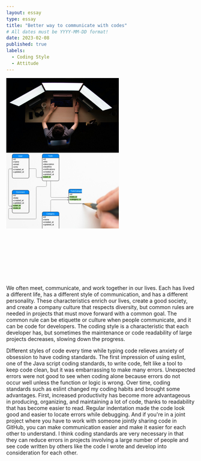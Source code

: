 ```yaml
---
layout: essay
type: essay
title: "Better way to communicate with codes"
# All dates must be YYYY-MM-DD format!
date: 2023-02-08
published: true
labels:
  - Coding Style
  - Attitude
---
```

<img width="300px" class="rounded float-start pe-4" src="../img/obs1.jpeg">
<img width="300px" class="rounded float-start pe-4" src="../img/obs2.jpg">

<br><br><br><br><br><br><br>

We often meet, communicate, and work together in our lives. Each has lived a different life, has a different style of communication, and has a different personality. These characteristics enrich our lives, create a good society, and create a company culture that respects diversity, but common rules are needed in projects that must move forward with a common goal. The common rule can be etiquette or culture when people communicate, and it can be code for developers. The coding style is a characteristic that each developer has, but sometimes the maintenance or code readability of large projects decreases, slowing down the progress.

Different styles of code every time while typing code relieves anxiety of obsession to have coding standards. The first impression of using eslint, one of the Java script coding standards, to write code, felt like a tool to keep code clean, but it was embarrassing to make many errors. Unexpected errors were not good to see when coding alone because errors do not occur well unless the function or logic is wrong. Over time, coding standards such as eslint changed my coding habits and brought some advantages. First, increased productivity has become more advantageous in producing, organizing, and maintaining a lot of code, thanks to readability that has become easier to read.
Regular indentation made the code look good and easier to locate errors while debugging. And if you're in a joint project where you have to work with someone jointly sharing code in GitHub, you can make communication easier and make it easier for each other to understand. I think coding standards are very necessary in that they can reduce errors in projects involving a large number of people and see code written by others like the code I wrote and develop into consideration for each other.
